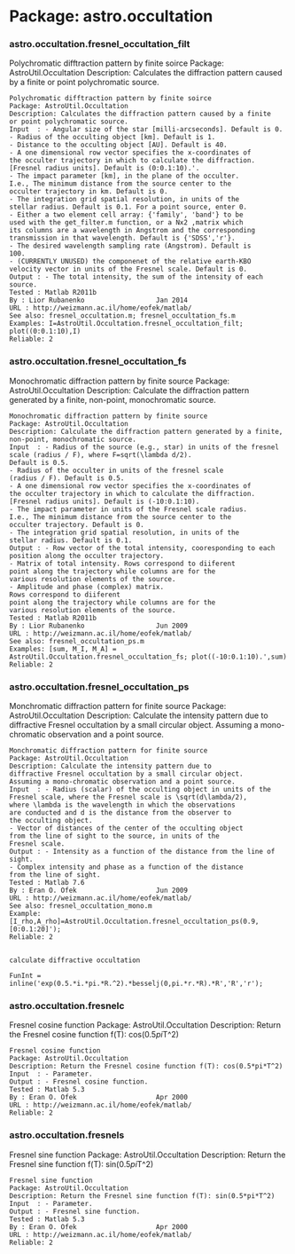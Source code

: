 # Package: astro.occultation


### astro.occultation.fresnel_occultation_filt

Polychromatic difftraction pattern by finite soirce Package: AstroUtil.Occultation Description: Calculates the diffraction pattern caused by a finite or point polychromatic source.


    
    Polychromatic difftraction pattern by finite soirce  
    Package: AstroUtil.Occultation  
    Description: Calculates the diffraction pattern caused by a finite  
    or point polychromatic source.  
    Input  : - Angular size of the star [milli-arcseconds]. Default is 0.  
    - Radius of the occulting object [km]. Default is 1.  
    - Distance to the occulting object [AU]. Default is 40.  
    - A one dimensional row vector specifies the x-coordinates of  
    the occulter trajectory in which to calculate the diffraction.  
    [Fresnel radius units]. Default is (0:0.1:10).'.  
    - The impact parameter [km], in the plane of the occulter.  
    I.e., The minimum distance from the source center to the  
    occulter trajectory in km. Default is 0.  
    - The integration grid spatial resolution, in units of the  
    stellar radius. Default is 0.1. For a point source, enter 0.  
    - Either a two element cell array: {'family', 'band'} to be  
    used with the get_filter.m function, or a Nx2 ,matrix which  
    its columns are a wavelength in Angstrom and the corresponding  
    transmission in that wavelength. Default is {'SDSS','r'}.  
    - The desired wavelength sampling rate (Angstrom). Default is  
    100.  
    - (CURRENTLY UNUSED) the componenet of the relative earth-KBO  
    velocity vector in units of the Fresnel scale. Default is 0.  
    Output : - The total intensity, the sum of the intensity of each source.  
    Tested : Matlab R2011b  
    By : Lior Rubanenko                  Jan 2014  
    URL : http://weizmann.ac.il/home/eofek/matlab/  
    See also: fresnel_occultation.m; fresnel_occultation_fs.m  
    Examples: I=AstroUtil.Occultation.fresnel_occultation_filt; plot((0:0.1:10),I)  
    Reliable: 2  
      
### astro.occultation.fresnel_occultation_fs

Monochromatic diffraction pattern by finite source Package: AstroUtil.Occultation Description: Calculate the diffraction pattern generated by a finite, non-point, monochromatic source.


    
    Monochromatic diffraction pattern by finite source  
    Package: AstroUtil.Occultation  
    Description: Calculate the diffraction pattern generated by a finite,  
    non-point, monochromatic source.  
    Input  : - Radius of the source (e.g., star) in units of the fresnel  
    scale (radius / F), where F=sqrt(\lambda d/2).  
    Default is 0.5.  
    - Radius of the occulter in units of the fresnel scale  
    (radius / F). Default is 0.5.  
    - A one dimensional row vector specifies the x-coordinates of  
    the occulter trajectory in which to calculate the diffraction.  
    [Fresnel radius units]. Default is (-10:0.1:10).  
    - The impact parameter in units of the Fresnel scale radius.  
    I.e., The minimum distance from the source center to the  
    occulter trajectory. Default is 0.  
    - The integration grid spatial resolution, in units of the  
    stellar radius. Default is 0.1.  
    Output : - Row vector of the total intensity, cooresponding to each  
    position along the occulter trajectory.  
    - Matrix of total intensity. Rows correspond to diiferent  
    point along the trajectory while columns are for the  
    various resolution elements of the source.  
    - Amplitude and phase (complex) matrix.  
    Rows correspond to diiferent  
    point along the trajectory while columns are for the  
    various resolution elements of the source.  
    Tested : Matlab R2011b  
    By : Lior Rubanenko                  Jun 2009  
    URL : http://weizmann.ac.il/home/eofek/matlab/  
    See also: fresnel_occultation_ps.m  
    Examples: [sum, M_I, M_A] = AstroUtil.Occultation.fresnel_occultation_fs; plot((-10:0.1:10).',sum)  
    Reliable: 2  
      
      
### astro.occultation.fresnel_occultation_ps

Monchromatic diffraction pattern for finite source Package: AstroUtil.Occultation Description: Calculate the intensity pattern due to diffractive Fresnel occultation by a small circular object. Assuming a mono-chromatic observation and a point source.


    
    Monchromatic diffraction pattern for finite source  
    Package: AstroUtil.Occultation  
    Description: Calculate the intensity pattern due to  
    diffractive Fresnel occultation by a small circular object.  
    Assuming a mono-chromatic observation and a point source.  
    Input  : - Radius (scalar) of the occulting object in units of the  
    Fresnel scale, where the Fresnel scale is \sqrt(d\lambda/2),  
    where \lambda is the wavelength in which the observations  
    are conducted and d is the distance from the observer to  
    the occulting object.  
    - Vector of distances of the center of the occulting object  
    from the line of sight to the source, in units of the  
    Fresnel scale.  
    Output : - Intensity as a function of the distance from the line of  
    sight.  
    - Complex intensity and phase as a function of the distance  
    from the line of sight.  
    Tested : Matlab 7.6  
    By : Eran O. Ofek                    Jun 2009  
    URL : http://weizmann.ac.il/home/eofek/matlab/  
    See also: fresnel_occultation_mono.m  
    Example: [I_rho,A_rho]=AstroUtil.Occultation.fresnel_occultation_ps(0.9,[0:0.1:20]');  
    Reliable: 2  
      
      
    calculate diffractive occultation  
      
    FunInt = inline('exp(0.5.*i.*pi.*R.^2).*besselj(0,pi.*r.*R).*R','R','r');  
### astro.occultation.fresnelc

Fresnel cosine function Package: AstroUtil.Occultation Description: Return the Fresnel cosine function f(T): cos(0.5*pi*T^2)


    
    Fresnel cosine function  
    Package: AstroUtil.Occultation  
    Description: Return the Fresnel cosine function f(T): cos(0.5*pi*T^2)  
    Input  : - Parameter.  
    Output : - Fresnel cosine function.  
    Tested : Matlab 5.3  
    By : Eran O. Ofek                    Apr 2000  
    URL : http://weizmann.ac.il/home/eofek/matlab/  
    Reliable: 2  
      
### astro.occultation.fresnels

Fresnel sine function Package: AstroUtil.Occultation Description: Return the Fresnel sine function f(T): sin(0.5*pi*T^2)


    
    Fresnel sine function  
    Package: AstroUtil.Occultation  
    Description: Return the Fresnel sine function f(T): sin(0.5*pi*T^2)  
    Input  : - Parameter.  
    Output : - Fresnel sine function.  
    Tested : Matlab 5.3  
    By : Eran O. Ofek                    Apr 2000  
    URL : http://weizmann.ac.il/home/eofek/matlab/  
    Reliable: 2  
      
